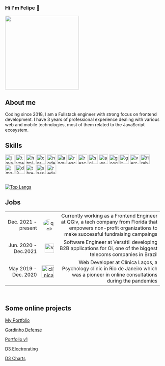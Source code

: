 ### Hi I'm Felipe 👋
<img src="https://www.melodev.link/images/new-avatar.jpeg" width="240">


## About me
Coding since 2018, I am  a Fullstack engineer with strong focus on frontend development. I have 3 years of professional experience dealing with various web and mobile technologies, most of them related to the JavaScript ecosystem.

## Skills
<div>
<img src="https://www.melodev.link/icons/javascript.svg" width="30" height="30" title="javascript"/>
<img src="https://www.melodev.link/icons/typescript.svg" width="30" height="30" title="typescript"/>
<img src="https://www.melodev.link/icons/html5.svg" width="30" height="30" title="html"/>
<img src="https://www.melodev.link/icons/css.svg" width="30" height="30" title="css"/>
<img src="https://www.melodev.link/icons/node.svg" width="30" height="30" title="nodeJS"/>
<img src="https://www.melodev.link/icons/angular.svg" width="30" height="30" title="angular"/>
<img src="https://www.melodev.link/icons/react.svg" width="30" height="30" title="react"/>
<img src="https://www.melodev.link/icons/react-native.svg" width="30" height="30" title="react-native"/>
<img src="https://www.melodev.link/icons/database.svg" width="30" height="30" title="sql"/>
<img src="https://www.melodev.link/icons/aws.svg" width="30" height="30" title="aws"/>
<img src="https://www.sitespect.com/wp-content/uploads/2019/05/logo_gcp_hexagon_rgb.png" width="30" height="30" title="google cloud platform"/>
<img src="https://www.melodev.link/icons/git.svg" width="30" height="30" title="git"/>
<img src="https://www.melodev.link/icons/vercel.svg" width="30" height="30" title="vercel"/>
<img src="https://www.melodev.link/icons/firebase.svg" width="30" height="30" title="firebase"/>
<img src="https://www.melodev.link/icons/mongodb.svg" width="30" height="30" title="mongodb"/>
<img src="https://www.melodev.link/icons/d3.png" width="30" height="30" title="d3"/>
<img src="https://www.melodev.link/icons/three.png" width="30" height="30" title="threeJS"/>
<img src="https://www.melodev.link/icons/sass.png" width="30" height="30" title="sass"/>
<img src="https://www.melodev.link/icons/redux.svg" width="30" height="30" title="redux"/>
</div> 

<br />

[![Top Langs](https://github-readme-stats.vercel.app/api/top-langs/?username=mrChernicharo&layout=compact)](https://github.com/mrChernicharo/github-readme-stats)

## Jobs
<table style="text-align: right;">
  <tbody>
  <tr>
    <td>Dec. 2021 - present</td>
    <td>
      <img style="border-radius:50px;" src="https://media-exp1.licdn.com/dms/image/C4D0BAQFqTtPexKleeQ/company-logo_200_200/0/1631807512304?e=2147483647&v=beta&t=J3Hl6kLR1D0vLXPxrRIrjYf6fG_H2V2-lC4RBtbHZJI"  height="36" title="qgiv"/>
    </td>
    <td>
      Currently working as a Frontend Engineer at QGiv, a tech company from Florida that empowers non-profit organizations to make successful fundraising campaings
    </td>
  </tr>
  <tr>
    <td>Jun. 2020 - Dec.2021</td>
    <td>
      <img src="https://versatec.com.br/www/img/logo-versatil-ti.png" height="30" title="versatil"/>
    </td>
    <td>
      Software Engineer at Versátil developing B2B applications for Oi, one of the biggest telecoms companies in Brazil
    </td>  
  </tr>
   <tr>
    <td>May 2019 - Dec. 2020</td>     
    <td>
      <img src="http://clinicalacos.com.br/assets/images/logo-lacos-menu-1-300x1290.png" height="40" title="clínica laços"/>
    </td>
    <td>
      Web Developer at Clínica Laços, a Psychology clinic in Rio de Janeiro which was a pioneer in online consultations during the pandemics
    </td>  
  </tr>  
</tbody>


</table>

<br />


<!-- ![Felipe Chernicharo github stats](https://github-readme-stats.vercel.app/api?username=mrChernicharo&show_icons=true&theme=dark) -->

## Some online projects
[My Portfolio](https://www.melodev.link)

[Gordinho Defense](https://main.d2797vtjwvpw5j.amplifyapp.com/)

[Portfolio v1](https://next-portfolio-iota-nine.vercel.app/)

[D3 Electrorating](https://mrchernicharo.github.io/d3-electrorating/no-financieros.html)

[D3 Charts](https://main.didxcis265emq.amplifyapp.com/stacked-area)



<!--
**mrChernicharo/mrChernicharo** is a ✨ _special_ ✨ repository because its `README.md` (this file) appears on your GitHub profile.

Here are some ideas to get you started:

- 🔭 I’m currently working on ...
- 🌱 I’m currently learning ...
- 👯 I’m looking to collaborate on ...
- 🤔 I’m looking for help with ...
- 💬 Ask me about ...
- 📫 How to reach me: ...
- 😄 Pronouns: ...
- ⚡ Fun fact: ...
-->
